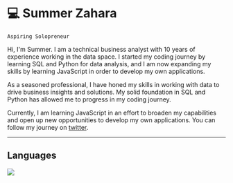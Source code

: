 # :computer: Summer Zahara

`Aspiring Solopreneur`

Hi, I'm Summer. I am a technical business analyst with 10 years of experience working in the data space. I started my coding journey by learning SQL and Python for data analysis, and I am now expanding my skills by learning JavaScript in order to develop my own applications.

As a seasoned professional, I have honed my skills in working with data to drive business insights and solutions. My solid foundation in SQL and Python has allowed me to progress in my coding journey.

Currently, I am learning JavaScript in an effort to broaden my capabilities and open up new opportunities to develop my own applications. You can follow my journey on [twitter]( twitter.com/summerlearns).

----------------

## Languages
<a href="https://github.com/summerzahara/summerzahara">
  <img align="center" src="https://github-readme-stats.vercel.app/api/top-langs/?username=summerzahara&hide=html,text,css,scss,fortran&title_color=ffffff&text_color=c9cacc&icon_color=2bbc8a&bg_color=1d1f21&langs_count=6&layout=compact" />
</a>

<!--
## Stats
<a href="https://github.com/summerzahara/summerzahara">
  <img align="center" src="https://github-readme-stats.vercel.app/api?username=summerzahara&show_icons=true&line_height=27&count_private=true&title_color=ffffff&text_color=c9cacc&icon_color=2bbc8a&bg_color=1d1f21" alt="Martin's GitHub Stats" />
</a>
-->

<!--
![Summer's GitHub stats](https://github-readme-stats.vercel.app/api?username=summerzahara](https://github.com/summerzahara/github-readme-stats)

![](https://raw.githubusercontent.com/summerzahara/github-stats/master/generated/overview.svg#gh-dark-mode-only)
![](https://raw.githubusercontent.com/summerzahara/github-stats/master/generated/overview.svg#gh-light-mode-only)

![](https://raw.githubusercontent.com/summerzahara/github-stats/master/generated/languages.svg#gh-dark-mode-only)
![](https://raw.githubusercontent.com/summerzahara/github-stats/master/generated/languages.svg#gh-light-mode-only)
-->

<!--
**summerzahara/summerzahara** is a ✨ _special_ ✨ repository because its `README.md` (this file) appears on your GitHub profile.

Here are some ideas to get you started:

- 🔭 I’m currently working on ...
- 🌱 I’m currently learning ...
- 👯 I’m looking to collaborate on ...
- 🤔 I’m looking for help with ...
- 💬 Ask me about ...
- 📫 How to reach me: ...
- 😄 Pronouns: ...
- ⚡ Fun fact: ...
-->
